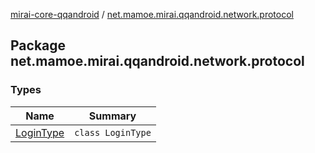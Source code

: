 [mirai-core-qqandroid](../index.md) / [net.mamoe.mirai.qqandroid.network.protocol](./index.md)

## Package net.mamoe.mirai.qqandroid.network.protocol

### Types

| Name | Summary |
|---|---|
| [LoginType](-login-type/index.md) | `class LoginType` |
